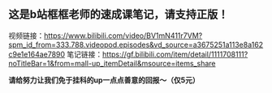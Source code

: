 ## 这是b站框框老师的速成课笔记，请支持正版！
视频链接：https://www.bilibili.com/video/BV1mN411r7VM?spm_id_from=333.788.videopod.episodes&vd_source=a3675251a113e8a162c9e1e164ae7890
笔记链接：https://gf.bilibili.com/item/detail/1111708111?noTitleBar=1&from=mall-up_itemDetail&msource=items_share

**请给努力让我们免于挂科的up一点点善意的回报～（仅5元）**